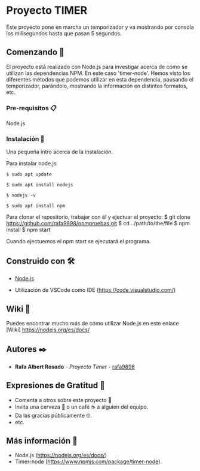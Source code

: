 # Proyecto TIMER

Este proyecto pone en marcha un temporizador y va mostrando por consola los milisegundos hasta que pasan 5 segundos.

## Comenzando 🚀

El proyecto está realizado con Node.js para investigar acerca de cómo se utilizan las dependencias NPM. En este caso 'timer-node'. Hemos visto los diferentes métodos que podemos utilizar en esta dependencia, pausando el temporizador, parándolo, mostrando la información en distintos formatos, etc.


### Pre-requisitos 📋

Node.js

### Instalación 🔧
Una pequeña intro acerca de la instalación.

Para instalar node.js:
```
$ sudo apt update
```
```
$ sudo apt install nodejs
```
```
$ nodejs -v
```
```
$ sudo apt install npm
```

Para clonar el repositorio, trabajar con él y ejectuar el proyecto: 
$ git clone https://github.com/rafa9898/npmpruebas.git
$ cd ../path/to/the/file
$ npm install
$ npm start

Cuando ejectuemos el npm start se ejecutará el programa.

## Construido con 🛠️

* [Node.js](https://nodejs.org/es/docs/)

* Utilización de VSCode como IDE (https://code.visualstudio.com/)

## Wiki 📖

Puedes encontrar mucho más de cómo utilizar Node.js en este enlace [Wiki] https://nodejs.org/es/docs/

## Autores ✒️

* **Rafa Albert Rosado** - *Proyecto Timer* - [rafa9898](https://github.com/rafa9898)

## Expresiones de Gratitud 🎁

* Comenta a otros sobre este proyecto 📢
* Invita una cerveza 🍺 o un café ☕ a alguien del equipo. 
* Da las gracias públicamente 🤓.
* etc.

## Más información 📖
* Node.js (https://nodejs.org/es/docs/)
* Timer-node (https://www.npmjs.com/package/timer-node)
